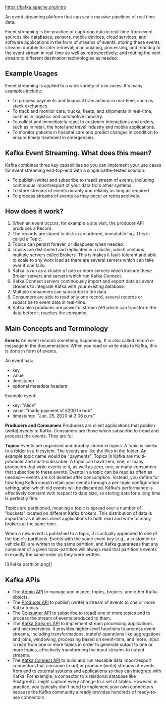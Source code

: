 https://kafka.apache.org/intro

An event streaming platform that can scale massive pipelines of real time data.

Event streaming is the practice of capturing data in real-time from event sources like databases, sensors, mobile devices, cloud services, and software applications in the form of streams of events; storing these events streams durably for later retrieval; manipulating, processing, and reacting to the event stream in real-time as well as retrospectively; and routing the vent stream to different destination technologies as needed.

## Example Usages
Event streaming is applied to a wide variety of use cases. It's many examples include:
- To process payments and financial transactions in real-time, such as stock exchanges.
- To track and monitor cars, trucks, fleets, and shipments in real-time, such as in logistics and automotive industry.
- To collect and immediately react to customer interactions and orders, such as in retail, the hotel and travel industry and mobile applications. 
- To monitor patients in hospital care and predict changes in condition to ensure timely treatment in emergencies.

## Kafka Event Streaming. What does this mean?
Kafka combines three key capabilities so you can implement your use cases for event streaming end-top-end with a single battle-tested solution:
- To publish (write) and subscribe to (read) stream of events, including continuous import/export of your data from other systems.
- To store streams of events durably and reliably as long as required
- To process streams of events as they occur or retrospectively.
## How does it work?
 1. When an event occurs, for example a site visit, the producer API produces a Record. 
 2. The records are stored to disk in an ordered, immutable log. This is called a Topic.
 3. Topics can persist forever, or disappear when needed.
 4. Topics are  distributed and replicated in a cluster, which contains multiple servers called Brokers. This is makes it fault-tolerant and able to scale to any work load as there are several servers which can take over if one fails.
 5. Kafka is run as a cluster of one or more servers which include these Broker servers and servers which run Kafka Connect.
 6. Kafka Connect servers continuously import and export data as event streams to integrate Kafka with your existing database.
 7. Multiple consumers can subscribe to the data.
 8. Consumers are able to  read only one record, several records or subscribe to event data in real-time.
 9. Kafka also produces are powerful stream API which can transform the data before it reaches the consumer.

## Main Concepts and Terminology 
**Events**
An event records something happening. It is also called record or message in the documentation. When you read or write data to Kafka, this is done in form of events.

An event has:
- key
- value
- timestamp
- optional metadata headers

Example event:
- key: "Alice"
- value: "made payment of £200 to bob"
- timestamp:  "Jun. 25, 2020 at 2:06 p.m."

**Producers and Consumers**
Producers are client applications that publish (write) events to Kafka. Consumers are those which subscribe to (read and process) the events. They are ful

**Topics**
Events are organised and durably stored in topics. A topic is similar to a folder in a filesytem. The events are like the files in the folder. An example topic name would be "payments".  Topics in Kafka are multi-producer and multi-subscriber. A topic can have zero, one, or many producers that write events to it, as well as zero, one, or many consumers that subscribe to these events. Events in a topic can be read as often as needed— events are not deleted after consumption. Instead, you define for how long Kafka should retain your events through a per-topic configuration setting, after which old events will be discarded. Kafka's performance is effectively constant with respect to data size, so storing data for a long time is perfectly fine.

Topics are partitioned, meaning a topic is spread over a number of "buckets" located on different Kafka brokers. This distribution of data is important as it allows client applications to both read and write to many brokers at the same time.


When a new event is published to a topic, it is actually appended to one of the topic's partitions. Events with the same event key (e.g., a customer or vehicle ID) are written to the same partition, and Kafka guarantees that any consumer of a given topic-partition will always read that partition's events in exactly the same order as they were written.

![[Kafka parttiion.png]]

## Kafka APIs
- The [Admin API](https://kafka.apache.org/documentation.html#adminapi) to manage and inspect topics, brokers, and other Kafka objects.
- The [Producer API](https://kafka.apache.org/documentation.html#producerapi) to publish (write) a stream of events to one or more Kafka topics.
- The [Consumer API](https://kafka.apache.org/documentation.html#consumerapi) to subscribe to (read) one or more topics and to process the stream of events produced to them.
- The [Kafka Streams API](https://kafka.apache.org/documentation/streams) to implement stream processing applications and microservices. It provides higher-level functions to process event streams, including transformations, stateful operations like aggregations and joins, windowing, processing based on event-time, and more. Input is read from one or more topics in order to generate output to one or more topics, effectively transforming the input streams to output streams.
- The [Kafka Connect API](https://kafka.apache.org/documentation.html#connect) to build and run reusable data import/export connectors that consume (read) or produce (write) streams of events from and to external systems and applications so they can integrate with Kafka. For example, a connector to a relational database like PostgreSQL might capture every change to a set of tables. However, in practice, you typically don't need to implement your own connectors because the Kafka community already provides hundreds of ready-to-use connectors.